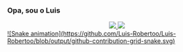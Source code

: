 ### Opa, sou o Luis

<!--
**Luis-Robertoo/Luis-Robertoo** is a ✨ _special_ ✨ repository because its `README.md` (this file) appears on your GitHub profile.

Here are some ideas to get you started:

- 🔭 I’m currently working on ...
- 🌱 I’m currently learning ...
- 👯 I’m looking to collaborate on ...
- 🤔 I’m looking for help with ...
- 💬 Ask me about ...
- 📫 How to reach me: ...
- 😄 Pronouns: ...
- ⚡ Fun fact: ...
cobalt 42
synthwave 42
highcontrast 42
tokyonight 42
merko 42
dark 42
radical
-->
<div align="center">
  <a href="https://github.com/Luis-Robertoo">
  <img height="172em" src="https://github-readme-stats.vercel.app/api?username=Luis-Robertoo&show_icons=true&theme=radical&include_all_commits=true&count_private=true"/>
  <img height="172em" src="https://github-readme-stats.vercel.app/api/top-langs/?username=Luis-Robertoo&layout=compact&langs_count=7&theme=radical"/>
</div
<div>
    ![Snake animation](https://github.com/Luis-Robertoo/Luis-Robertoo/blob/output/github-contribution-grid-snake.svg)
</div>
